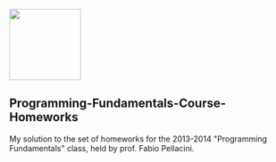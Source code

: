 <p><img src="./Python.ico" width="128"/> <h2> Programming-Fundamentals-Course-Homeworks </h2> </p>
My solution to the set of homeworks for the 2013-2014 "Programming Fundamentals" class, held by prof. Fabio Pellacini.

